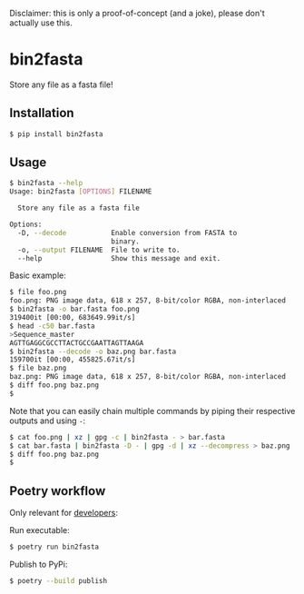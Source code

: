 Disclaimer: this is only a proof-of-concept (and a joke), please don't actually use this.


# bin2fasta

Store any file as a fasta file!


## Installation

```bash
$ pip install bin2fasta
```


## Usage

```bash
$ bin2fasta --help
Usage: bin2fasta [OPTIONS] FILENAME

  Store any file as a fasta file

Options:
  -D, --decode           Enable conversion from FASTA to
                         binary.
  -o, --output FILENAME  File to write to.
  --help                 Show this message and exit.
```

Basic example:
```bash
$ file foo.png
foo.png: PNG image data, 618 x 257, 8-bit/color RGBA, non-interlaced
$ bin2fasta -o bar.fasta foo.png
319400it [00:00, 683649.99it/s]
$ head -c50 bar.fasta
>Sequence_master
AGTTGAGGCGCCTTACTGCCGAATTAGTTAAGA
$ bin2fasta --decode -o baz.png bar.fasta
159700it [00:00, 455825.67it/s]
$ file baz.png
baz.png: PNG image data, 618 x 257, 8-bit/color RGBA, non-interlaced
$ diff foo.png baz.png
$
```

Note that you can easily chain multiple commands by piping their respective outputs and using `-`:
```bash
$ cat foo.png | xz | gpg -c | bin2fasta - > bar.fasta
$ cat bar.fasta | bin2fasta -D - | gpg -d | xz --decompress > baz.png
$ diff foo.png baz.png
$
```


## Poetry workflow

Only relevant for [developers](https://poetry.eustace.io/docs/):

Run executable:
```bash
$ poetry run bin2fasta
```

Publish to PyPi:
```bash
$ poetry --build publish
```
